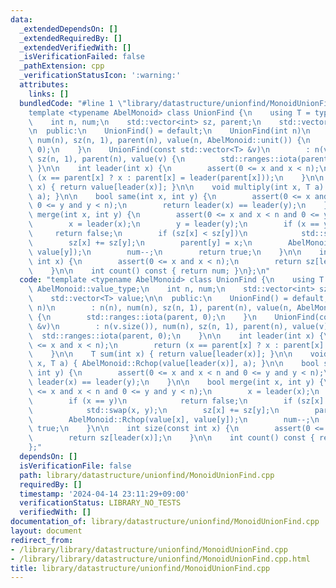 ```yaml
---
data:
  _extendedDependsOn: []
  _extendedRequiredBy: []
  _extendedVerifiedWith: []
  _isVerificationFailed: false
  _pathExtension: cpp
  _verificationStatusIcon: ':warning:'
  attributes:
    links: []
  bundledCode: "#line 1 \"library/datastructure/unionfind/MonoidUnionFind.cpp\"\n\
    template <typename AbelMonoid> class UnionFind {\n    using T = typename AbelMonoid::value_type;\n\
    \    int n, num;\n    std::vector<int> sz, parent;\n    std::vector<T> value;\n\
    \n  public:\n    UnionFind() = default;\n    UnionFind(int n)\n        : n(n),\
    \ num(n), sz(n, 1), parent(n), value(n, AbelMonoid::unit()) {\n        std::ranges::iota(parent,\
    \ 0);\n    }\n    UnionFind(const std::vector<T> &v)\n        : n(v.size()), num(n),\
    \ sz(n, 1), parent(n), value(v) {\n        std::ranges::iota(parent, 0);\n   \
    \ }\n\n    int leader(int x) {\n        assert(0 <= x and x < n);\n        return\
    \ (x == parent[x] ? x : parent[x] = leader(parent[x]));\n    }\n\n    T sum(int\
    \ x) { return value[leader(x)]; }\n\n    void multiply(int x, T a) { AbelMonoid::Rchop(value[leader(x)],\
    \ a); }\n\n    bool same(int x, int y) {\n        assert(0 <= x and x < n and\
    \ 0 <= y and y < n);\n        return leader(x) == leader(y);\n    }\n\n    bool\
    \ merge(int x, int y) {\n        assert(0 <= x and x < n and 0 <= y and y < n);\n\
    \        x = leader(x);\n        y = leader(y);\n        if (x == y)\n       \
    \     return false;\n        if (sz[x] < sz[y])\n            std::swap(x, y);\n\
    \        sz[x] += sz[y];\n        parent[y] = x;\n        AbelMonoid::Rchop(value[x],\
    \ value[y]);\n        num--;\n        return true;\n    }\n\n    int size(const\
    \ int x) {\n        assert(0 <= x and x < n);\n        return sz[leader(x)];\n\
    \    }\n\n    int count() const { return num; }\n};\n"
  code: "template <typename AbelMonoid> class UnionFind {\n    using T = typename\
    \ AbelMonoid::value_type;\n    int n, num;\n    std::vector<int> sz, parent;\n\
    \    std::vector<T> value;\n\n  public:\n    UnionFind() = default;\n    UnionFind(int\
    \ n)\n        : n(n), num(n), sz(n, 1), parent(n), value(n, AbelMonoid::unit())\
    \ {\n        std::ranges::iota(parent, 0);\n    }\n    UnionFind(const std::vector<T>\
    \ &v)\n        : n(v.size()), num(n), sz(n, 1), parent(n), value(v) {\n      \
    \  std::ranges::iota(parent, 0);\n    }\n\n    int leader(int x) {\n        assert(0\
    \ <= x and x < n);\n        return (x == parent[x] ? x : parent[x] = leader(parent[x]));\n\
    \    }\n\n    T sum(int x) { return value[leader(x)]; }\n\n    void multiply(int\
    \ x, T a) { AbelMonoid::Rchop(value[leader(x)], a); }\n\n    bool same(int x,\
    \ int y) {\n        assert(0 <= x and x < n and 0 <= y and y < n);\n        return\
    \ leader(x) == leader(y);\n    }\n\n    bool merge(int x, int y) {\n        assert(0\
    \ <= x and x < n and 0 <= y and y < n);\n        x = leader(x);\n        y = leader(y);\n\
    \        if (x == y)\n            return false;\n        if (sz[x] < sz[y])\n\
    \            std::swap(x, y);\n        sz[x] += sz[y];\n        parent[y] = x;\n\
    \        AbelMonoid::Rchop(value[x], value[y]);\n        num--;\n        return\
    \ true;\n    }\n\n    int size(const int x) {\n        assert(0 <= x and x < n);\n\
    \        return sz[leader(x)];\n    }\n\n    int count() const { return num; }\n\
    };"
  dependsOn: []
  isVerificationFile: false
  path: library/datastructure/unionfind/MonoidUnionFind.cpp
  requiredBy: []
  timestamp: '2024-04-14 23:11:29+09:00'
  verificationStatus: LIBRARY_NO_TESTS
  verifiedWith: []
documentation_of: library/datastructure/unionfind/MonoidUnionFind.cpp
layout: document
redirect_from:
- /library/library/datastructure/unionfind/MonoidUnionFind.cpp
- /library/library/datastructure/unionfind/MonoidUnionFind.cpp.html
title: library/datastructure/unionfind/MonoidUnionFind.cpp
---
```

